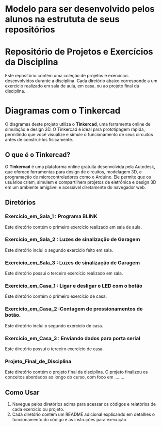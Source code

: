 # Modelo para ser desenvolvido pelos alunos na estrututa de seus repositórios

# Repositório de Projetos e Exercícios da Disciplina

Este repositório contém uma coleção de projetos e exercícios desenvolvidos durante a disciplina. Cada diretório abaixo corresponde a um exercício realizado em sala de aula, em casa, ou ao projeto final da disciplina.

# Diagramas com o  Tinkercad

O diagramas deste  projeto utiliza o **Tinkercad**, uma ferramenta online de simulação e design 3D.  O Tinkercad é ideal para prototipagem rápida, permitindo que você visualize e simule o funcionamento de seus circuitos antes de construí-los fisicamente.

## O que é o Tinkercad?

O **Tinkercad** é uma plataforma online gratuita desenvolvida pela Autodesk, que oferece ferramentas para design de circuitos, modelagem 3D, e programação de microcontroladores como o Arduino. Ele permite que os usuários criem, simulem e compartilhem projetos de eletrônica e design 3D em um ambiente amigável e acessível diretamente do navegador web.

## Diretórios

### Exercicio_em_Sala_1 : Programa BLINK
Este diretório contém o primeiro exercício realizado em sala de aula. 

### Exercicio_em_Sala_2 : Luzes de sinalização de Garagem
Este diretório inclui o segundo exercício feito em sala. 

### Exercicio_em_Sala_3 : Luzes de sinalização de Garagem

Este diretório possui o terceiro exercício realizado em sala.

### Exercicio_em_Casa_1 : Ligar e desligar o LED com o botão

Este diretório contém o primeiro exercício de casa. 

### Exercicio_em_Casa_2 :Contagem de pressionamentos de botão.

Este diretório inclui o segundo exercício de casa.

### Exercicio_em_Casa_3 : Enviando dados para porta serial 

Este diretório possui o terceiro exercício de casa.

### Projeto_Final_de_Disciplina
Este diretório contém o projeto final da disciplina. O projeto finalizou os conceitos abordados ao longo do curso, com foco em ........

## Como Usar

1. Navegue pelos diretórios acima para acessar os códigos e relatórios de cada exercício ou projeto.
2. Cada diretório contém um README adicional  explicando em detalhes o funcionamento do código e as instruções para execução.


